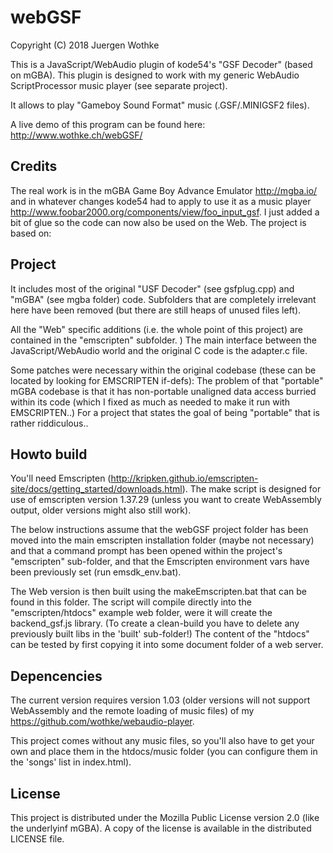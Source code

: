 # webGSF

Copyright (C) 2018 Juergen Wothke

This is a JavaScript/WebAudio plugin of kode54's "GSF Decoder" (based on mGBA). This 
plugin is designed to work with my generic WebAudio ScriptProcessor music player (see separate project). 

It allows to play "Gameboy Sound Format" music (.GSF/.MINIGSF2 files).

A live demo of this program can be found here: http://www.wothke.ch/webGSF/


## Credits
The real work is in the mGBA Game Boy Advance Emulator http://mgba.io/
and in whatever changes kode54 had to apply to use it as a music player 
http://www.foobar2000.org/components/view/foo_input_gsf. I just added a bit of glue 
so the code can now also be used on the Web.
The project is based on: 


## Project
It includes most of the original "USF Decoder" (see gsfplug.cpp) and "mGBA" (see mgba folder) 
code. Subfolders that are completely irrelevant here have been removed (but there are still 
heaps of unused files left).

All the "Web" specific additions (i.e. the whole point of this project) are contained in the 
"emscripten" subfolder. ) The main interface between the JavaScript/WebAudio world and the 
original C code is the adapter.c file. 

Some patches were necessary within the original codebase (these can be located by looking for EMSCRIPTEN if-defs):
The problem of that "portable" mGBA codebase is that it has non-portable
unaligned data access burried within its code (which I fixed as much as needed to 
make it run with EMSCRIPTEN..) For a project that states the goal of being "portable"
that is rather riddiculous..


## Howto build

You'll need Emscripten (http://kripken.github.io/emscripten-site/docs/getting_started/downloads.html). The make script 
is designed for use of emscripten version 1.37.29 (unless you want to create WebAssembly output, older versions might 
also still work).

The below instructions assume that the webGSF project folder has been moved into the main emscripten 
installation folder (maybe not necessary) and that a command prompt has been opened within the 
project's "emscripten" sub-folder, and that the Emscripten environment vars have been previously 
set (run emsdk_env.bat).

The Web version is then built using the makeEmscripten.bat that can be found in this folder. The 
script will compile directly into the "emscripten/htdocs" example web folder, were it will create 
the backend_gsf.js library. (To create a clean-build you have to delete any previously built libs in the 
'built' sub-folder!) The content of the "htdocs" can be tested by first copying it into some 
document folder of a web server. 


## Depencencies

The current version requires version 1.03 (older versions will not
support WebAssembly and the remote loading of music files) of my https://github.com/wothke/webaudio-player.

This project comes without any music files, so you'll also have to get your own and place them
in the htdocs/music folder (you can configure them in the 'songs' list in index.html).


## License

This project is distributed under the Mozilla Public License version 2.0 (like the underlyinf mGBA). A copy 
of the license is available in the distributed LICENSE file.
